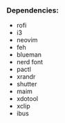 ### Dependencies:
- rofi
- i3
- neovim
- feh
- blueman
- nerd font
- pactl
- xrandr
- shutter
- maim
- xdotool
- xclip
- ibus
